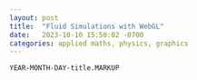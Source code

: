 ```yaml
---
layout: post
title:  "Fluid Simulations with WebGL"
date:   2023-10-10 15:50:02 -0700
categories: applied maths, physics, graphics
---
```


`YEAR-MONTH-DAY-title.MARKUP`






